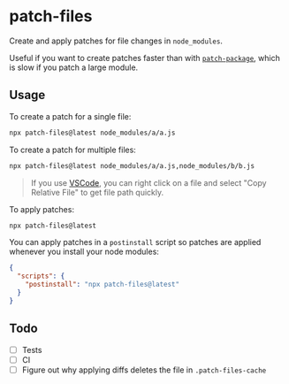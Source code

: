 # patch-files

Create and apply patches for file changes in `node_modules`.

Useful if you want to create patches faster than with [`patch-package`](https://github.com/ds300/patch-package), which is slow if you patch a large module.

## Usage

To create a patch for a single file:

```bash
npx patch-files@latest node_modules/a/a.js
```

To create a patch for multiple files:

```bash
npx patch-files@latest node_modules/a/a.js,node_modules/b/b.js
```

> If you use [VSCode](https://code.visualstudio.com), you can right click on a file and select "Copy Relative File" to get file path quickly.

To apply patches:

```bash
npx patch-files@latest
```

You can apply patches in a `postinstall` script so patches are applied whenever you install your node modules:

```json
{
  "scripts": {
    "postinstall": "npx patch-files@latest"
  }
}
```

## Todo

- [ ] Tests
- [ ] CI
- [ ] Figure out why applying diffs deletes the file in `.patch-files-cache`
